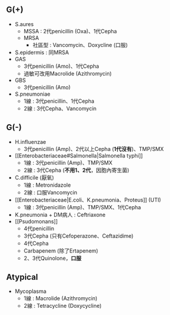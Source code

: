 ## G(+)
- S.aures
	- MSSA : 2代penicillin (Oxa)、1代Cepha
	- MRSA
		- 社區型 : Vancomycin、Doxycline (口服)
- S.epidermis : 同MRSA
- GAS
	- 3代penicillin (Amo)、1代Cepha
	- 過敏可改用Macrolide (Azithromycin)
- GBS
	- 3代penicillin (Amo)
- S.pneumoniae
	- 1線 : 3代penicillin、1代Cepha
	- 2線 : 3代Cepha、Vancomycin
## G(-)
- H.influenzae
	- 3代penicillin (Amp)、2代以上Cepha (**1代沒有**)、TMP/SMX
- [[Enterobacteriaceae#Salmonella|Salmonella typhi]]
	- 1線 : 3代penicillin (Amp)、TMP/SMX
	- 2線 : 3代Cepha (**不用1、2代**，因胞內寄生菌)
- C.difficile (厭氧)
	- 1線 : Metronidazole
	- 2線 : 口服Vancomycin
- [[Enterobacteriaceae|E.coli、K.pneumonia、Proteus]] (UTI)
	- 1線 : 3代penicillin (Amp)、TMP/SMX、1代Cepha
- K.pneumonia + DM病人 : Ceftriaxone
- [[Psudomonans]]
	- 4代penicillin
	- 3代Cepha (只有Cefoperazone、Ceftazidime)
	- 4代Cepha
	- Carbapenem (除了Ertapenem)
	- 2、3代Quinolone，**口服**
## Atypical
- Mycoplasma
	- 1線 : Macrolide (Azithromycin)
	- 2線 : Tetracycline (Doxycycline)